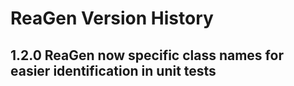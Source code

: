 # ReaGen Version History

## 1.2.0 ReaGen now specific class names for easier identification in unit tests
